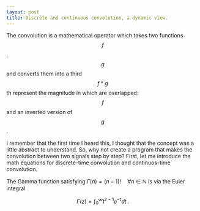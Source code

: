 ```yaml
---
layout: post
title: Discrete and continuous convolution, a dynamic view.
---
```


The convolution is a mathematical operator which takes two functions $$f$$, $$g$$ and converts them into a third $$f * g$$ th represent the magnitude in which are overlapped: $$f$$ and an inverted version of $$g$$.

 I remember that the first time I heard this, I thought that the concept was a little abstract to understand. So, why not create a program that makes the convolution between two signals step by step? First, let me introduce the math equations for discrete-time convolution and continuos-time convolution.  

The Gamma function satisfying $\Gamma(n) = (n-1)!\quad\forall
n\in\mathbb N$ is via the Euler integral

$$
\Gamma(z) = \int_0^\infty t^{z-1}e^{-t}dt\,.
$$